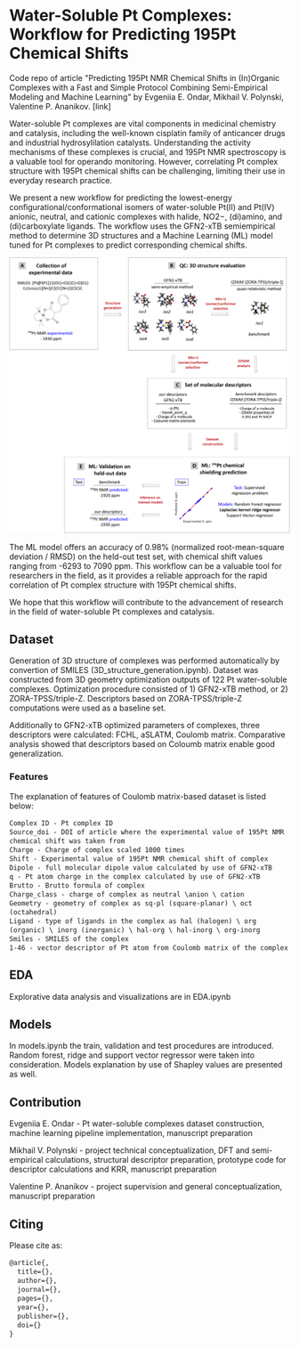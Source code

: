 # Water-Soluble Pt Complexes: Workflow for Predicting 195Pt Chemical Shifts
Code repo of article "Predicting 195Pt NMR Chemical Shifts in (In)Organic Complexes with a Fast and Simple Protocol Combining Semi-Empirical Modeling and Machine Learning" by Evgeniia E. Ondar, Mikhail V. Polynski, Valentine P. Ananikov. [link]

Water-soluble Pt complexes are vital components in medicinal chemistry and catalysis, including the well-known cisplatin family of anticancer drugs and industrial hydrosylilation catalysts. Understanding the activity mechanisms of these complexes is crucial, and 195Pt NMR spectroscopy is a valuable tool for operando monitoring. However, correlating Pt complex structure with 195Pt chemical shifts can be challenging, limiting their use in everyday research practice.

We present a new workflow for predicting the lowest-energy configurational/conformational isomers of water-soluble Pt(II) and Pt(IV) anionic, neutral, and cationic complexes with halide, NO2−, (di)amino, and (di)carboxylate ligands. The workflow uses the GFN2-xTB semiempirical method to determine 3D structures and a Machine Learning (ML) model tuned for Pt complexes to predict corresponding chemical shifts.

![alt text](https://github.com/ondevg/Prediction-of-Pt-NMR-chem-shifts/blob/main/mainfig.png?raw=true)

The ML model offers an accuracy of 0.98% (normalized root-mean-square deviation / RMSD) on the held-out test set, with chemical shift values ranging from -6293 to 7090 ppm. This workflow can be a valuable tool for researchers in the field, as it provides a reliable approach for the rapid correlation of Pt complex structure with 195Pt chemical shifts.

We hope that this workflow will contribute to the advancement of research in the field of water-soluble Pt complexes and catalysis.

## Dataset
Generation of 3D structure of complexes was performed automatically by convertion of SMILES (3D_structure_generation.ipynb). Dataset was constructed from 3D geometry optimization outputs of 122 Pt water-soluble complexes. Optimization procedure consisted of 1) GFN2-xTB method, or 2) ZORA-TPSS/triple-Z. Descriptors based on ZORA-TPSS/triple-Z computations were used as a baseline set. 

Additionally to GFN2-xTB optimized parameters of complexes, three descriptors were calculated: FCHL, aSLATM, Coulomb matrix. Comparative analysis showed that descriptors based on Coloumb matrix enable good generalization. 

### Features 
The explanation of features of Coulomb matrix-based dataset is listed below:
```
Complex ID - Pt complex ID
Source_doi - DOI of article where the experimental value of 195Pt NMR chemical shift was taken from
Charge - Charge of complex scaled 1000 times
Shift - Experimental value of 195Pt NMR chemical shift of complex
Dipole - full molecular dipole value calculated by use of GFN2-xTB
q - Pt atom charge in the complex calculated by use of GFN2-xTB
Brutto - Brutto formula of complex
Charge_class - charge of complex as neutral \anion \ cation
Geometry - geometry of complex as sq-pl (square-planar) \ oct (octahedral)
Ligand - type of ligands in the complex as hal (halogen) \ org (organic) \ inorg (inorganic) \ hal-org \ hal-inorg \ org-inorg
Smiles - SMILES of the complex
1-46 - vector descriptor of Pt atom from Coulomb matrix of the complex

```
## EDA
Explorative data analysis and visualizations are in EDA.ipynb

## Models
In models.ipynb the train, validation and test procedures are introduced. Random forest, ridge and support vector regressor were taken into consideration. Models explanation by use of Shapley values are presented as well.

## Contribution

Evgeniia E. Ondar - Pt water-soluble complexes dataset construction, machine learning pipeline implementation, manuscript preparation

Mikhail V. Polynski - project technical conceptualization, DFT and semi-empirical calculations, structural descriptor preparation, prototype code for descriptor calculations and KRR, manuscript preparation

Valentine P. Ananikov - project supervision and general conceptualization, manuscript preparation

## Citing
Please cite as:
```
@article{,
  title={},
  author={},
  journal={},
  pages={},
  year={},
  publisher={},
  doi={}
}
```
